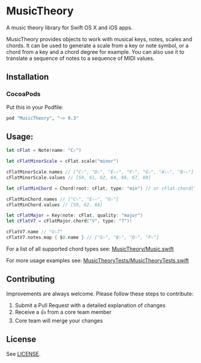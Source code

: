# MusicTheory
A music theory library for Swift OS X and iOS apps. 

MusicTheory provides objects to work with musical keys, notes, scales and chords. It can be used to generate a scale from a key or note symbol, or a chord from a key and a chord degree for example. You can also use it to translate a sequence of notes to a sequence of MIDI values.

## Installation

### CocoaPods

Put this in your Podfile:

```ruby
pod "MusicTheory", "~> 0.3"
```

## Usage:

```swift
let cFlat = Note(name: "C♭")

let cFlatMinorScale = cFlat.scale("minor")

cFlatMinorScale.names // ["C♭", "D♭", "E♭♭", "F♭", "G♭", "A♭♭", "B♭♭"]
cFlatMinorScale.values // [59, 61, 62, 64, 66, 67, 69]

let cFlatMinChord = Chord(root: cFlat, type: "min") // or cFlat.chord("min")

cFlatMinChord.names // ["C♭", "E♭♭", "G♭"]
cFlatMinChord.values // [59, 62, 66]

let cFlatMajor = Key(note: cFlat, quality: "major")
let cFlatV7 = cFlatMajor.chord("V", type: "7")!

cFlatV7.name // "G♭7"
cFlatV7.notes.map { $0.name } // ["G♭", "B♭", "D♭", "F♭"]
```

For a list of all supported chord types see: [MusicTheory/Music.swift](https://github.com/danielbreves/MusicTheory/blob/master/MusicTheory/Music.swift)

For more usage examples see: [MusicTheoryTests/MusicTheoryTests.swift](https://github.com/danielbreves/MusicTheory/blob/master/MusicTheoryTests/MusicTheoryTests.swift)

## Contributing

Improvements are always welcome. Please follow these steps to contribute:

1. Submit a Pull Request with a detailed explanation of changes
2. Receive a :+1: from a core team member
3. Core team will merge your changes

## License

See [LICENSE](LICENSE).
